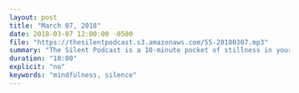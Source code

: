 ```yaml
---
layout: post
title: "March 07, 2018"
date: 2018-03-07 12:00:00 -0500
file: "https://thesilentpodcast.s3.amazonaws.com/55-20180307.mp3"
summary: "The Silent Podcast is a 10-minute pocket of stillness in your day. Listen to it at a set time every day, in the middle of a busy commute, or when you simply need a break from all of the hustle and bustle of distraction around you."
duration: "10:00"
explicit: "no"
keywords: "mindfulness, silence"
---
```

